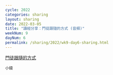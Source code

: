```yaml
---
cycle: 2022
categories: sharing
layout: sharing
date: 2022-03-05
title: "讀經分享：門徒跟隨的方式 (音頻)"
weekNum: 9
dayNum: 6
permalink: /sharing/2022/wk9-day6-sharing.html
---
```


[門徒跟隨的方式](https://eccseattle.github.io/media/sharing/2022/wk009/2022-03-05-bin.m4a)

`小錢`

